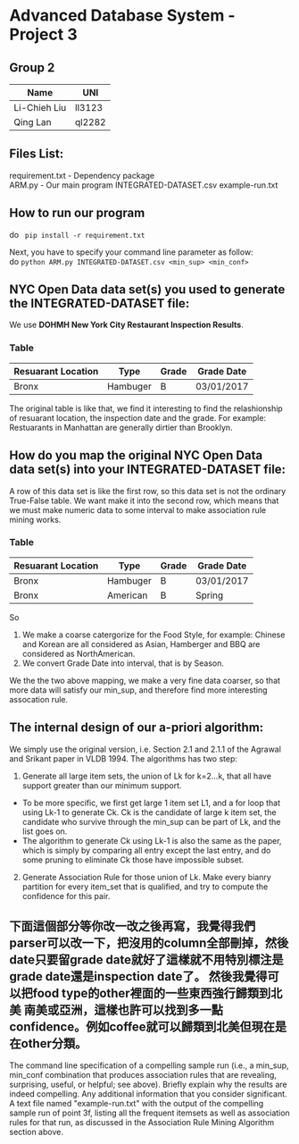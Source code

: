 # Advanced Database System - Project 3

## Group 2
|  Name      |  UNI   |
|------------|--------|
|Li-Chieh Liu| ll3123 |
|  Qing Lan  | ql2282 |

## Files List:
requirement.txt - Dependency package<br>
ARM.py - Our main program
INTEGRATED-DATASET.csv
example-run.txt

## How to run our program
do `` pip install -r requirement.txt`` <br>

Next, you have to specify your command line parameter as follow: <br>
do ``python ARM.py INTEGRATED-DATASET.csv <min_sup> <min_conf>`` <br>

## NYC Open Data data set(s) you used to generate the INTEGRATED-DATASET file: 
We use **DOHMH New York City Restaurant Inspection Results**.
### Table
|   Resuarant Location   |  Type     |   Grade   |    Grade Date    |
|------------------------|-----------|-----------|------------------|
|         Bronx          |  Hambuger |     B     |    03/01/2017    |

The original table is like that, we find it interesting to find the relashionship of resuarant location, the inspection date and the grade. For example: Restuarants in Manhattan are generally dirtier than Brooklyn.

## How do you map the original NYC Open Data data set(s) into your INTEGRATED-DATASET file: 
A row of this data set is like the first row, so this data set is not the ordinary True-False table. We want make it into the second row, which means that we must make numeric data to some interval to make association rule mining works. <br>
### Table
|   Resuarant Location   |  Type     |   Grade   |    Grade Date    |
|------------------------|-----------|-----------|------------------|
|         Bronx          |  Hambuger |     B     |    03/01/2017    |
|         Bronx          |  American |     B     |      Spring      | 


So <br> 
1. We make a coarse catergorize for the Food Style, for example: Chinese and Korean are all considered as Asian, Hamberger and BBQ are considered as NorthAmerican. 
2. We convert Grade Date into interval, that is by Season.

We the the two above mapping, we make a very fine data coarser, so that more data will satisfy our min_sup, and therefore find more interesting assocation rule. <br>



## The internal design of our a-priori algorithm:
We simply use the original version, i.e. Section 2.1 and 2.1.1 of the Agrawal and Srikant paper in VLDB 1994.
The algorithms has two step:
1. Generate all large item sets, the union of Lk for k=2...k, that all have support greater than our minimum support.
  - To be more specific, we first get large 1 item set L1, and a for loop that using Lk-1 to generate Ck. Ck is the candidate of large k item set, the candidate who survive through the min_sup can be part of Lk, and the list goes on.
  - The algorithm to generate Ck using Lk-1 is also the same as the paper, which is simply by comparing all entry except the last entry, and do some pruning to eliminate Ck those have impossible subset.
2. Generate Association Rule for those union of Lk. Make every bianry partition for every item_set that is qualified, and try to compute the confidence for this pair.


## 下面這個部分等你改一改之後再寫，我覺得我們parser可以改一下，把沒用的column全部刪掉，然後date只要留grade date就好了這樣就不用特別標注是grade date還是inspection date了。 然後我覺得可以把food type的other裡面的一些東西強行歸類到北美 南美或亞洲，這樣也許可以找到多一點confidence。例如coffee就可以歸類到北美但現在是在other分類。 
The command line specification of a compelling sample run (i.e., a min_sup, min_conf combination that produces association rules that are revealing, surprising, useful, or helpful; see above). Briefly explain why the results are indeed compelling.
Any additional information that you consider significant.
A text file named "example-run.txt" with the output of the compelling sample run of point 3f, listing all the frequent itemsets as well as association rules for that run, as discussed in the Association Rule Mining Algorithm section above.
